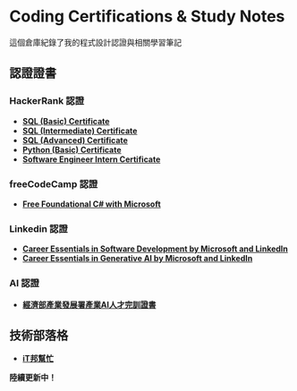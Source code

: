# Coding Certifications & Study Notes

這個倉庫紀錄了我的程式設計認證與相關學習筆記

## 認證證書

### HackerRank 認證
- **[SQL (Basic) Certificate](https://www.hackerrank.com/certificates/0255576b6174)**
- **[SQL (Intermediate) Certificate](https://www.hackerrank.com/certificates/135b48c959b0)**
- **[SQL (Advanced) Certificate](https://www.hackerrank.com/certificates/5b14424385ac)**
- **[Python (Basic) Certificate](https://www.hackerrank.com/certificates/a56fd44b5ea9)**
- **[Software Engineer Intern Certificate](https://www.hackerrank.com/certificates/052efa001d2b)**

### freeCodeCamp 認證
- **[Free Foundational C# with Microsoft](https://www.freecodecamp.org/certification/zoelinsg/foundational-c-sharp-with-microsoft)**

### Linkedin 認證
- **[Career Essentials in Software Development by Microsoft and LinkedIn](https://www.linkedin.com/learning/certificates/bb6e76f1502be70ec867cb4c6d27424e9997c5e15aec90cb6b2d64e5c5571bdd?trk=share_certificate)**
- **[Career Essentials in Generative AI by Microsoft and LinkedIn](https://www.linkedin.com/learning/certificates/c64a0c6d13f8c3d75ad6a83f2d32863825a680cf6eaf7f92a366f1e53dd168ea?trk=share_certificate)**

### AI 認證
- **[經濟部產業發展署產業AI人才完訓證書](https://github.com/zoelinsg/Coding-Certifications/blob/main/Other/%E7%B6%93%E6%BF%9F%E9%83%A8%E7%94%A2%E6%A5%AD%E7%99%BC%E5%B1%95%E7%BD%B2%E7%94%A2%E6%A5%ADAI%E4%BA%BA%E6%89%8D%E5%AE%8C%E8%A8%93%E8%AD%89%E6%9B%B8.pdf)**

## 技術部落格
- **[iT邦幫忙](https://ithelp.ithome.com.tw/users/20169048)**


**陸續更新中！** 
